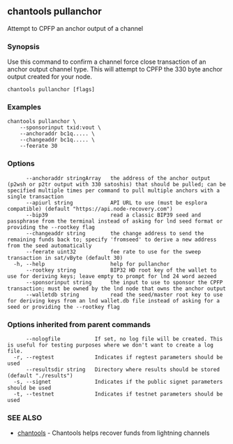 ## chantools pullanchor

Attempt to CPFP an anchor output of a channel

### Synopsis

Use this command to confirm a channel force close
transaction of an anchor output channel type. This will attempt to CPFP the
330 byte anchor output created for your node.

```
chantools pullanchor [flags]
```

### Examples

```
chantools pullanchor \
	--sponsorinput txid:vout \
	--anchoraddr bc1q..... \
	--changeaddr bc1q..... \
	--feerate 30
```

### Options

```
      --anchoraddr stringArray   the address of the anchor output (p2wsh or p2tr output with 330 satoshis) that should be pulled; can be specified multiple times per command to pull multiple anchors with a single transaction
      --apiurl string            API URL to use (must be esplora compatible) (default "https://api.node-recovery.com")
      --bip39                    read a classic BIP39 seed and passphrase from the terminal instead of asking for lnd seed format or providing the --rootkey flag
      --changeaddr string        the change address to send the remaining funds back to; specify 'fromseed' to derive a new address from the seed automatically
      --feerate uint32           fee rate to use for the sweep transaction in sat/vByte (default 30)
  -h, --help                     help for pullanchor
      --rootkey string           BIP32 HD root key of the wallet to use for deriving keys; leave empty to prompt for lnd 24 word aezeed
      --sponsorinput string      the input to use to sponsor the CPFP transaction; must be owned by the lnd node that owns the anchor output
      --walletdb string          read the seed/master root key to use for deriving keys from an lnd wallet.db file instead of asking for a seed or providing the --rootkey flag
```

### Options inherited from parent commands

```
      --nologfile           If set, no log file will be created. This is useful for testing purposes where we don't want to create a log file.
  -r, --regtest             Indicates if regtest parameters should be used
      --resultsdir string   Directory where results should be stored (default "./results")
  -s, --signet              Indicates if the public signet parameters should be used
  -t, --testnet             Indicates if testnet parameters should be used
```

### SEE ALSO

* [chantools](chantools.md)	 - Chantools helps recover funds from lightning channels

